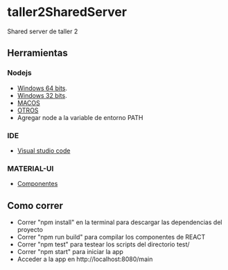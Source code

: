 # taller2SharedServer
Shared server de taller 2

Herramientas
---------------------
### Nodejs 
* [Windows 64 bits](https://nodejs.org/dist/v6.11.2/node-v6.11.2-x64.msi).
* [Windows 32 bits](https://nodejs.org/dist/v6.11.2/node-v6.11.2-x86.msi).
* [MACOS](https://nodejs.org/dist/v6.11.2/node-v6.11.2.pkg)
* [OTROS](https://nodejs.org/en/download/)
* Agregar node a la variable de entorno PATH
### IDE
* [Visual studio code](https://code.visualstudio.com/)
### MATERIAL-UI
* [Componentes](https://www.material-ui.com/#/components/app-bar)

Como correr
---------------------
* Correr "npm install" en la terminal para descargar las dependencias del proyecto
* Correr "npm run build" para compilar los componentes de REACT
* Correr "npm test" para testear los scripts del directorio test/
* Correr "npm start" para iniciar la app
* Acceder a la app en http://localhost:8080/main
